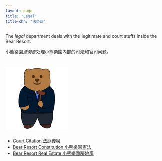 ```yaml
---
layout: page
title: "Legal"
title-chn: "法务部"
---
```


<span class="eng">The <i>legal</i> department deals with the legitimate and court stuffs inside the Bear Resort.</span>

<span class="chn">小熊樂園<i>法务部</i>处理小熊樂園内部的司法和官司问题。</span>


# <img src="/logos/legal.gif" height="200"><br>

- [<span class="eng">Court Citation</span> <span class="chn">法庭传唤</span>](BR-citation.pdf)
- [<span class="eng">Bear Resort Constitution</span> <span class="chn">小熊樂園憲法</span>](constitution.html)
- [<span class="eng">Bear Resort Real Estate</span> <span class="chn">小熊樂園房地產</span>](/real-estate/)